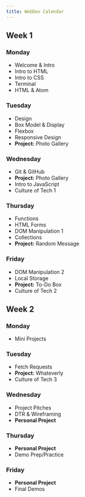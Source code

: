 ```yaml
---
title: WebDev Calendar
---
```


<section class="week-card">
    <h2>Week 1</h2>
    <section class="day-cards">
      <article class="day-card">
        <h3>Monday</h3>
        <ul>
          <li>Welcome & Intro</li>
          <li>Intro to HTML</li>
          <li>Intro to CSS</li>
          <li>Terminal</li>
          <li>HTML & Atom</li>
        </ul>
      </article>
        <article class="day-card">
        <h3>Tuesday</h3>
        <ul>
        <li>Design</li>
          <li>Box Model & Display</li>
          <li>Flexbox</li>
          <li>Responsive Design</li>
          <li><strong>Project:</strong> Photo Gallery</li>
        </ul>
      </article>
        <article class="day-card">
        <h3>Wednesday</h3>
        <ul>
          <li>Git & GitHub</li>
          <li><strong>Project:</strong> Photo Gallery</li>
          <li>Intro to JavaScript</li>
          <li>Culture of Tech 1</li>
        </ul>
      </article>
        <article class="day-card">
        <h3>Thursday</h3>
        <ul>
          <li>Functions</li>
          <li>HTML Forms</li>
          <li>DOM Manipulation 1</li>
          <li>Collections</li>
          <li><strong>Project:</strong> Random Message</li>
        </ul>
      </article>
        <article class="day-card">
        <h3>Friday</h3>
        <ul>
          <li>DOM Manipulation 2</li>
          <li>Local Storage</li>
          <li><strong>Project:</strong> To-Do Box</li>
          <li>Culture of Tech 2</li>
        </ul>
      </article>
    </section>
  </section>

  <section class="week-card">
    <h2>Week 2</h2>
      <section class="day-cards">
        <article class="day-card">
        <h3>Monday</h3>
        <ul>
          <li>Mini Projects</li>
        </ul>
      </article>
        <article class="day-card">
        <h3>Tuesday</h3>
        <ul>
          <li>Fetch Requests</li>
          <li><strong>Project:</strong> Whateverly</li>
          <li>Culture of Tech 3</li>
        </ul>
      </article>
        <article class="day-card">
        <h3>Wednesday</h3>
        <ul>
          <li>Project Pitches</li>
          <li>DTR & Wireframing</li>
          <li><strong>Personal Project</strong></li>
        </ul>
      </article>
        <article class="day-card">
        <h3>Thursday</h3>
        <ul>
          <li><strong>Personal Project</strong></li>
          <li>Demo Prep/Practice</li>
        </ul>
      </article>
        <article class="day-card">
        <h3>Friday</h3>
        <ul>
          <li><strong>Personal Project</strong></li>
          <li>Final Demos</li>
        </ul>
      </article>
    </section>
  </section>
